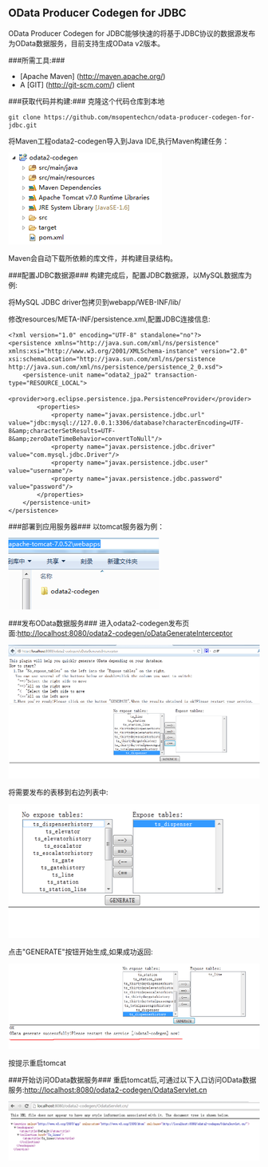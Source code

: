 
OData Producer Codegen for JDBC
---------------------------------------------------------

OData Producer Codegen for JDBC能够快速的将基于JDBC协议的数据源发布为OData数据服务，目前支持生成OData v2版本。

###所需工具:###
* [Apache Maven] (http://maven.apache.org/)
* A [GIT] (http://git-scm.com/) client

###获取代码并构建:###
克隆这个代码仓库到本地

    git clone https://github.com/msopentechcn/odata-producer-codegen-for-jdbc.git

将Maven工程odata2-codegen导入到Java IDE,执行Maven构建任务：

![](/img/maven.png)

Maven会自动下载所依赖的库文件，并构建目录结构。

###配置JDBC数据源###
构建完成后，配置JDBC数据源，以MySQL数据库为例:

将MySQL JDBC driver包拷贝到webapp/WEB-INF/lib/

修改resources/META-INF/persistence.xml,配置JDBC连接信息:

	<?xml version="1.0" encoding="UTF-8" standalone="no"?>
	<persistence xmlns="http://java.sun.com/xml/ns/persistence"        
	xmlns:xsi="http://www.w3.org/2001/XMLSchema-instance" version="2.0" 	
	xsi:schemaLocation="http://java.sun.com/xml/ns/persistence  http://java.sun.com/xml/ns/persistence/persistence_2_0.xsd">
		<persistence-unit name="odata2_jpa2" transaction-type="RESOURCE_LOCAL">
			<provider>org.eclipse.persistence.jpa.PersistenceProvider</provider>
			<properties>
				<property name="javax.persistence.jdbc.url"  value="jdbc:mysql://127.0.0.1:3306/database?characterEncoding=UTF-8&amp;characterSetResults=UTF-8&amp;zeroDateTimeBehavior=convertToNull"/>
				<property name="javax.persistence.jdbc.driver" value="com.mysql.jdbc.Driver"/>
				<property name="javax.persistence.jdbc.user" value="username"/>
				<property name="javax.persistence.jdbc.password" value="password"/>
			</properties>
		</persistence-unit>
	</persistence>


###部署到应用服务器###
以tomcat服务器为例：

![](/img/deploy.png)

###发布OData数据服务###
进入odata2-codegen发布页面:[http://localhost:8080/odata2-codegen/oDataGenerateInterceptor](http://localhost:8080/odata2-codegen/oDataGenerateInterceptor)

![](/img/interceptor.png)

将需要发布的表移到右边列表中:

![](/img/right-table.png)

点击"GENERATE"按钮开始生成,如果成功返回:

![](/img/status-ok.png)

按提示重启tomcat

###开始访问OData数据服务###
重启tomcat后,可通过以下入口访问OData数据服务:[http://localhost:8080/odata2-codegen/OdataServlet.cn](http://localhost:8080/odata2-codegen/OdataServlet.cn)

![](/img/odata-servlet.png)

